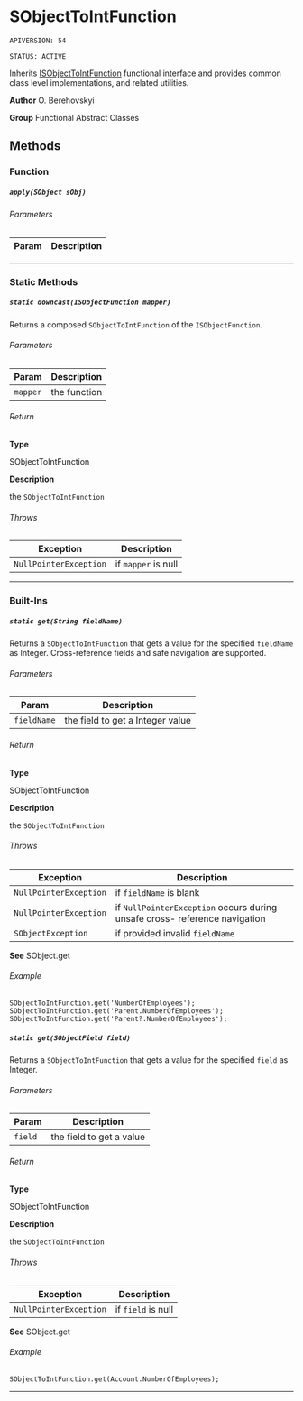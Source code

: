 # SObjectToIntFunction

`APIVERSION: 54`

`STATUS: ACTIVE`

Inherits [ISObjectToIntFunction](/docs/Functional-Interfaces/ISObjectToIntFunction.md) functional interface and provides common class level implementations, and related utilities.


**Author** O. Berehovskyi


**Group** Functional Abstract Classes

## Methods
### Function
##### `apply(SObject sObj)`
###### Parameters
|Param|Description|
|---|---|

---
### Static Methods
##### `static downcast(ISObjectFunction mapper)`

Returns a composed `SObjectToIntFunction` of the `ISObjectFunction`.

###### Parameters
|Param|Description|
|---|---|
|`mapper`|the function|

###### Return

**Type**

SObjectToIntFunction

**Description**

the `SObjectToIntFunction`

###### Throws
|Exception|Description|
|---|---|
|`NullPointerException`|if `mapper` is null|

---
### Built-Ins
##### `static get(String fieldName)`

Returns a `SObjectToIntFunction` that gets a value for the specified `fieldName` as Integer. Cross-reference fields and safe navigation are supported.

###### Parameters
|Param|Description|
|---|---|
|`fieldName`|the field to get a Integer value|

###### Return

**Type**

SObjectToIntFunction

**Description**

the `SObjectToIntFunction`

###### Throws
|Exception|Description|
|---|---|
|`NullPointerException`|if `fieldName` is blank|
|`NullPointerException`|if `NullPointerException` occurs during unsafe cross- reference navigation|
|`SObjectException`|if provided invalid `fieldName`|


**See** SObject.get

###### Example
```apex
SObjectToIntFunction.get('NumberOfEmployees');
SObjectToIntFunction.get('Parent.NumberOfEmployees');
SObjectToIntFunction.get('Parent?.NumberOfEmployees');
```

##### `static get(SObjectField field)`

Returns a `SObjectToIntFunction` that gets a value for the specified `field` as Integer.

###### Parameters
|Param|Description|
|---|---|
|`field`|the field to get a value|

###### Return

**Type**

SObjectToIntFunction

**Description**

the `SObjectToIntFunction`

###### Throws
|Exception|Description|
|---|---|
|`NullPointerException`|if `field` is null|


**See** SObject.get

###### Example
```apex
SObjectToIntFunction.get(Account.NumberOfEmployees);
```

---
